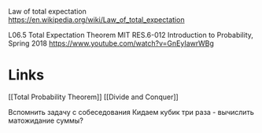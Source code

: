 
Law of total expectation
https://en.wikipedia.org/wiki/Law_of_total_expectation

L06.5 Total Expectation Theorem
MIT RES.6-012 Introduction to Probability, Spring 2018
https://www.youtube.com/watch?v=GnEyIawrWBg


# Links

[[Total Probability Theorem]]
[[Divide and Conquer]]

Вспомнить задачу с собеседования
Кидаем кубик три раза - вычислить матожидание суммы?
